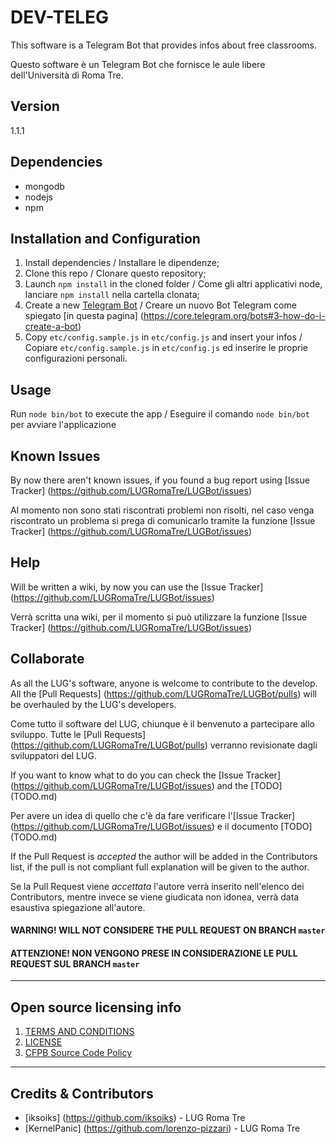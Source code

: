 # DEV-TELEG

This software is a Telegram Bot that provides infos about free classrooms.

Questo software è un Telegram Bot che fornisce le aule libere dell'Università di Roma Tre.

## Version
1.1.1

## Dependencies
* mongodb
* nodejs
* npm

## Installation and Configuration
1. Install dependencies / Installare le dipendenze;
2. Clone this repo / Clonare questo repository;
3. Launch `npm install` in the cloned folder / Come gli altri applicativi node, lanciare `npm install` nella cartella clonata;
4. Create a new [Telegram Bot](https://core.telegram.org/bots#3-how-do-i-create-a-bot) / Creare un nuovo Bot Telegram come spiegato [in questa pagina] (https://core.telegram.org/bots#3-how-do-i-create-a-bot)
5. Copy `etc/config.sample.js` in `etc/config.js` and insert your infos / Copiare `etc/config.sample.js` in `etc/config.js` ed inserire le proprie configurazioni personali.

## Usage
Run `node bin/bot` to execute the app / Eseguire il comando `node bin/bot` per avviare l'applicazione

## Known Issues
By now there aren't known issues, if you found a bug report using [Issue Tracker] (https://github.com/LUGRomaTre/LUGBot/issues)

Al momento non sono stati riscontrati problemi non risolti, nel caso venga riscontrato un problema si prega di comunicarlo tramite la funzione [Issue Tracker] (https://github.com/LUGRomaTre/LUGBot/issues)

## Help
Will be written a wiki, by now you can use the [Issue Tracker] (https://github.com/LUGRomaTre/LUGBot/issues)

Verrà scritta una wiki, per il momento si può utilizzare la funzione [Issue Tracker] (https://github.com/LUGRomaTre/LUGBot/issues)

## Collaborate
As all the LUG's software, anyone is welcome to contribute to the develop. All the [Pull Requests] (https://github.com/LUGRomaTre/LUGBot/pulls) will be overhauled by the LUG's developers.

Come tutto il software del LUG, chiunque è il benvenuto a partecipare allo sviluppo. Tutte le [Pull Requests] (https://github.com/LUGRomaTre/LUGBot/pulls) verranno revisionate dagli sviluppatori del LUG.

If you want to know what to do you can check the [Issue Tracker] (https://github.com/LUGRomaTre/LUGBot/issues) and the [TODO] (TODO.md)

Per avere un idea di quello che c'è da fare verificare l'[Issue Tracker] (https://github.com/LUGRomaTre/LUGBot/issues) e il documento [TODO] (TODO.md)

If the Pull Request is _accepted_ the author will be added in the Contributors list, if the pull is not compliant full explanation will be given to the author.

Se la Pull Request viene _accettata_ l'autore verrà inserito nell'elenco dei Contributors, mentre invece se viene giudicata non idonea, verrà data esaustiva spiegazione all'autore.

#### WARNING! WILL NOT CONSIDERE THE PULL REQUEST ON BRANCH  `master` ####

#### ATTENZIONE! NON VENGONO PRESE IN CONSIDERAZIONE LE PULL REQUEST SUL BRANCH `master` ####

----

## Open source licensing info
1. [TERMS AND CONDITIONS](TERMS.md)
2. [LICENSE](LICENSE.md)
3. [CFPB Source Code Policy](https://github.com/cfpb/source-code-policy/)


----

## Credits & Contributors

- [iksoiks] (https://github.com/iksoiks) - LUG Roma Tre
- [KernelPanic] (https://github.com/lorenzo-pizzari) - LUG Roma Tre
